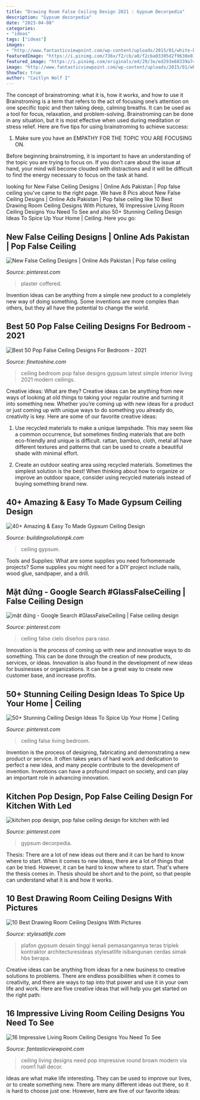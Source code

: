```yaml
---
title: "Drawing Room False Ceiling Design 2021 : Gypsum Decorpedia"
description: "Gypsum decorpedia"
date: "2023-04-08"
categories:
- "ideas"
tags: ["ideas"]
images:
- "http://www.fantasticviewpoint.com/wp-content/uploads/2015/01/white-brown-round-POP-ceiling-design-in-living-room1-634x473.jpg"
featuredImage: "https://i.pinimg.com/736x/f2/cb/a0/f2cba03305d2f9630e018bc7a1a2986c.jpg"
featured_image: "https://i.pinimg.com/originals/ed/29/3e/ed293e68339a746d9e5a8350d3e8e8fe.jpg"
image: "http://www.fantasticviewpoint.com/wp-content/uploads/2015/01/white-brown-round-POP-ceiling-design-in-living-room1-634x473.jpg"
ShowToc: true
author: "Caitlyn Wolf I"
---
```



The concept of brainstroming: what it is, how it works, and how to use it
Brainstroming is a term that refers to the act of focusing one’s attention on one specific topic and then taking deep, calming breaths. It can be used as a tool for focus, relaxation, and problem-solving. Brainstroming can be done in any situation, but it is most effective when used during meditation or stress relief. Here are five tips for using brainstroming to achieve success:
1. Make sure you have an EMPATHY FOR THE TOPIC YOU ARE FOCUSING ON.

Before beginning brainstroming, it is important to have an understanding of the topic you are trying to focus on. If you don’t care about the issue at hand, your mind will become clouded with distractions and it will be difficult to find the energy necessary to focus on the task at hand.

	

		
looking for New False Ceiling Designs | Online Ads Pakistan | Pop false ceiling you've came to the right page. We have 8 Pics about New False Ceiling Designs | Online Ads Pakistan | Pop false ceiling like 10 Best Drawing Room Ceiling Designs With Pictures, 16 Impressive Living Room Ceiling Designs You Need To See and also 50+ Stunning Ceiling Design Ideas To Spice Up Your Home | Ceiling. Here you go:
		
    
## New False Ceiling Designs | Online Ads Pakistan | Pop False Ceiling

<img loading=lazy src="https://i.pinimg.com/736x/ca/db/7e/cadb7ecb1dd1bdaf2163a34e0237dd27.jpg" onerror="this.onerror=null;this.src='https://tse4.mm.bing.net/th?id=OIP.GSRdUt2Qq3DL_x147XjKmQHaJ4&amp;pid=15.1';" alt="New False Ceiling Designs | Online Ads Pakistan | Pop false ceiling">

_Source: pinterest.com_

>plaster coffered. 

	

Invention ideas can be anything from a simple new product to a completely new way of doing something. Some inventions are more complex than others, but they all have the potential to change the world.

    
## Best 50 Pop False Ceiling Designs For Bedroom - 2021

<img loading=lazy src="https://www.finetoshine.com/wp-content/uploads/2020/08/Best-50-Pop-False-Ceiling-Designs-For-Bedroom-2019.jpg" onerror="this.onerror=null;this.src='https://tse1.mm.bing.net/th?id=OIP.LEpIHkLNIs9IdqHoXtoaWgHaEs&amp;pid=15.1';" alt="Best 50 Pop False Ceiling Designs For Bedroom - 2021">

_Source: finetoshine.com_

>ceiling bedroom pop false designs gypsum latest simple interior living 2021 modern ceilings. 

	

Creative ideas: What are they?
Creative ideas can be anything from new ways of looking at old things to taking your regular routine and turning it into something new. Whether you’re coming up with new ideas for a product or just coming up with unique ways to do something you already do, creativity is key. Here are some of our favorite creative ideas: 
1. Use recycled materials to make a unique lampshade. This may seem like a common occurrence, but sometimes finding materials that are both eco-friendly and unique is difficult. rattan, bamboo, cloth, metal all have different textures and patterns that can be used to create a beautiful shade with minimal effort. 

2. Create an outdoor seating area using recycled materials. Sometimes the simplest solution is the best! When thinking about how to organize or improve an outdoor space, consider using recycled materials instead of buying something brand new.

    
## 40+ Amazing &amp; Easy To Made Gypsum Ceiling Design

<img loading=lazy src="https://www.buildingsolutionpk.com/wp-content/uploads/2019/11/33-min.jpg" onerror="this.onerror=null;this.src='https://tse4.mm.bing.net/th?id=OIP.rs4NKgL2BgOaFfHoc6I9tAHaLH&amp;pid=15.1';" alt="40+ Amazing &amp; Easy To Made Gypsum Ceiling Design">

_Source: buildingsolutionpk.com_

>ceiling gypsum. 

	

Tools and Supplies: What are some supplies you need forhomemade projects?
Some supplies you might need for a DIY project include nails, wood glue, sandpaper, and a drill.

    
## Mặt đứng - Google Search #GlassFalseCeiling | False Ceiling Design

<img loading=lazy src="https://i.pinimg.com/originals/3a/6b/72/3a6b72d21f8bc4c729611c8977ffd3bb.jpg" onerror="this.onerror=null;this.src='https://tse1.mm.bing.net/th?id=OIP.q9bNI_lxZIOIvNrlwq7TYgHaJ4&amp;pid=15.1';" alt="mặt đứng - Google Search #GlassFalseCeiling | False ceiling design">

_Source: pinterest.com_

>ceiling false cielo diseños para raso. 

	

Innovation is the process of coming up with new and innovative ways to do something. This can be done through the creation of new products, services, or ideas. Innovation is also found in the development of new ideas for businesses or organizations. It can be a great way to create new customer base, and increase profits.

    
## 50+ Stunning Ceiling Design Ideas To Spice Up Your Home | Ceiling

<img loading=lazy src="https://i.pinimg.com/736x/f2/cb/a0/f2cba03305d2f9630e018bc7a1a2986c.jpg" onerror="this.onerror=null;this.src='https://tse4.mm.bing.net/th?id=OIP.Zjbw73HIOcGmfHm_KwlH4wHaJ3&amp;pid=15.1';" alt="50+ Stunning Ceiling Design Ideas To Spice Up Your Home | Ceiling">

_Source: pinterest.com_

>ceiling false living bedroom. 

	

Invention is the process of designing, fabricating and demonstrating a new product or service. It often takes years of hard work and dedication to perfect a new idea, and many people contribute to the development of invention. Inventions can have a profound impact on society, and can play an important role in advancing innovation.

    
## Kitchen Pop Design, Pop False Ceiling Design For Kitchen With Led

<img loading=lazy src="https://i.pinimg.com/originals/ed/29/3e/ed293e68339a746d9e5a8350d3e8e8fe.jpg" onerror="this.onerror=null;this.src='https://tse4.mm.bing.net/th?id=OIP.ayPGpzS9eaiIuXr-d3sB1AHaHa&amp;pid=15.1';" alt="kitchen pop design, pop false ceiling design for kitchen with led">

_Source: pinterest.com_

>gypsum decorpedia. 

	

Thesis: There are a lot of new ideas out there and it can be hard to know where to start.
When it comes to new ideas, there are a lot of things that can be tried. However, it can be hard to know where to start. That's where the thesis comes in. Thesis should be short and to the point, so that people can understand what it is and how it works.

    
## 10 Best Drawing Room Ceiling Designs With Pictures

<img loading=lazy src="https://stylesatlife.com/wp-content/uploads/2019/12/latest-drawing-room-ceiling-designs.jpg" onerror="this.onerror=null;this.src='https://tse2.mm.bing.net/th?id=OIP.aMipDRUvyLfffUS_1NsssAHaFj&amp;pid=15.1';" alt="10 Best Drawing Room Ceiling Designs With Pictures">

_Source: stylesatlife.com_

>plafon gypsum desain tinggi kenali pemasangannya teras triplek kontraktor architecturesideas stylesatlife isibangunan cerdas simak hbs berapa. 

	

Creative ideas can be anything from ideas for a new business to creative solutions to problems. There are endless possibilities when it comes to creativity, and there are ways to tap into that power and use it in your own life and work. Here are five creative ideas that will help you get started on the right path: 

    
## 16 Impressive Living Room Ceiling Designs You Need To See

<img loading=lazy src="http://www.fantasticviewpoint.com/wp-content/uploads/2015/01/white-brown-round-POP-ceiling-design-in-living-room1-634x473.jpg" onerror="this.onerror=null;this.src='https://tse4.mm.bing.net/th?id=OIP.kUkf-IZZuj_4yo1O6CM4UwHaFh&amp;pid=15.1';" alt="16 Impressive Living Room Ceiling Designs You Need To See">

_Source: fantasticviewpoint.com_

>ceiling living designs need pop impressive round brown modern via room1 hall decor. 

	

Ideas are what make life interesting. They can be used to improve our lives, or to create something new. There are many different ideas out there, so it is hard to choose just one. However, here are five of our favorite ideas: 

